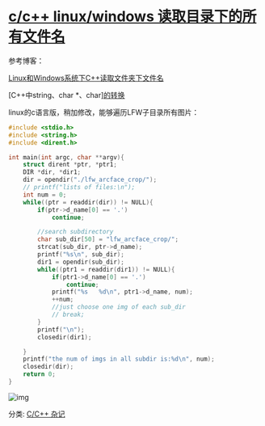 # [c/c++ linux/windows 读取目录下的所有文件名](https://www.cnblogs.com/exciting/p/11039711.html)

参考博客：

[Linux和Windows系统下C++读取文件夹下文件名](https://blog.csdn.net/yanrong1095/article/details/78680566)

[C++中string、char *、char[\]的转换](https://www.cnblogs.com/Pillar/p/4206452.html)

 
linux的c语言版，稍加修改，能够遍历LFW子目录所有图片：

``` cpp
#include <stdio.h>
#include <string.h>
#include <dirent.h>

int main(int argc, char **argv){
    struct dirent *ptr, *ptr1;
    DIR *dir, *dir1;
    dir = opendir("./lfw_arcface_crop/");
    // printf("lists of files:\n");
    int num = 0;
    while((ptr = readdir(dir)) != NULL){
        if(ptr->d_name[0] == '.')
            continue;

        //search subdirectory
        char sub_dir[50] = "lfw_arcface_crop/";
        strcat(sub_dir, ptr->d_name);
        printf("%s\n", sub_dir);
        dir1 = opendir(sub_dir);
        while((ptr1 = readdir(dir1)) != NULL){
            if(ptr1->d_name[0] == '.')
                continue;
            printf("%s   %d\n", ptr1->d_name, num);
            ++num;
            //just choose one img of each sub_dir
            // break;
        }
        printf("\n");
        closedir(dir1);

    }
    printf("the num of imgs in all subdir is:%d\n", num);
    closedir(dir);
    return 0;
}
```

![img](https://img2018.cnblogs.com/blog/864195/201906/864195-20190617150040290-1460009002.png)

 



分类: [C/C++ 杂记](https://www.cnblogs.com/exciting/category/1476614.html)